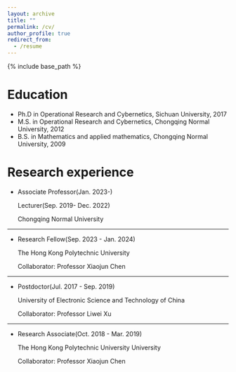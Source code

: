 ```yaml
---
layout: archive
title: ""
permalink: /cv/
author_profile: true
redirect_from:
  - /resume
---
```


{% include base_path %}

Education
======
* Ph.D in Operational Research and Cybernetics, Sichuan University, 2017
* M.S. in Operational Research and Cybernetics, Chongqing Normal University, 2012
* B.S. in Mathematics and applied mathematics, Chongqing Normal University, 2009

Research experience
======
* Associate Professor(Jan. 2023-)
  
  Lecturer(Sep. 2019- Dec. 2022)
  
  Chongqing Normal University 
--- 

* Research Fellow(Sep. 2023 - Jan. 2024)
  
  The Hong Kong Polytechnic University
  
  Collaborator: Professor Xiaojun Chen
---

* Postdoctor(Jul. 2017 - Sep. 2019)
   
  University of Electronic Science and Technology of China
  
  Collaborator: Professor Liwei Xu
  
---   

* Research Associate(Oct. 2018 - Mar. 2019)
  
  The Hong Kong Polytechnic University University
  
  Collaborator: Professor Xiaojun Chen 

